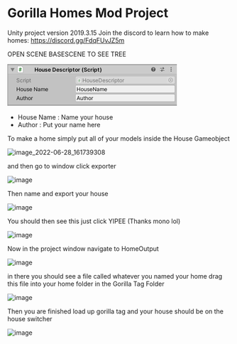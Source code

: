 # Gorilla Homes Mod Project
Unity project version 2019.3.15
Join the discord to learn how to make homes: https://discord.gg/FdqFUvJZ5m

OPEN SCENE BASESCENE TO SEE TREE

![image](GHAssets/HouseDescriptor.png)

- House Name : Name your house
- Author : Put your name here

To make a home simply put all of your models inside the House Gameobject 

![image_2022-06-28_161739308](https://user-images.githubusercontent.com/104174626/176106875-0701eaeb-bb8b-4e89-8856-db1704a0ba8e.png)

and then go to window click exporter

![image](https://user-images.githubusercontent.com/104174626/176106964-fe389c56-6eb3-469a-878a-0fe9b2ba55a0.png)

Then name and export your house

![image](https://user-images.githubusercontent.com/104174626/176107060-079146d4-5fde-4ba6-b788-c31504663fc7.png)

You should then see this just click YIPEE (Thanks mono lol)

![image](https://user-images.githubusercontent.com/104174626/176107601-8f432c10-3eda-4519-acb6-f83e2877aea0.png)

Now in the project window navigate to HomeOutput

![image](https://user-images.githubusercontent.com/104174626/176107779-c38a2242-8d2d-4d9d-8f59-b3696a41117c.png)

in there you should see a file called whatever you named your home
drag this file into your home folder in the Gorilla Tag Folder

![image](https://user-images.githubusercontent.com/104174626/176107979-b0ab1e33-0a21-4bfb-8139-12e0199c707c.png)

Then you are finished load up gorilla tag and your house should be on the house switcher

![image](https://user-images.githubusercontent.com/104174626/176107157-1afd99c7-4b31-4f23-aa9f-245d61e41b60.png)
